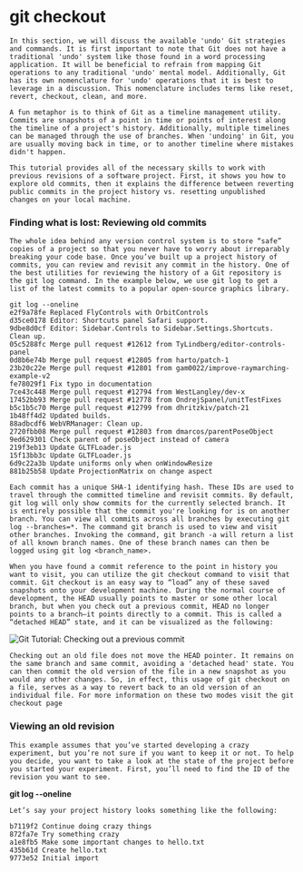 # git checkout 

`In this section, we will discuss the available 'undo' Git strategies and commands. It is first important to note that Git does not have a traditional 'undo' system like those found in a word processing application. It will be beneficial to refrain from mapping Git operations to any traditional 'undo' mental model. Additionally, Git has its own nomenclature for 'undo' operations that it is best to leverage in a discussion. This nomenclature includes terms like reset, revert, checkout, clean, and more.`

`A fun metaphor is to think of Git as a timeline management utility. Commits are snapshots of a point in time or points of interest along the timeline of a project's history. Additionally, multiple timelines can be managed through the use of branches. When 'undoing' in Git, you are usually moving back in time, or to another timeline where mistakes didn't happen.`

`This tutorial provides all of the necessary skills to work with previous revisions of a software project. First, it shows you how to explore old commits, then it explains the difference between reverting public commits in the project history vs. resetting unpublished changes on your local machine.`

### Finding what is lost: Reviewing old commits

`The whole idea behind any version control system is to store “safe” copies of a project so that you never have to worry about irreparably breaking your code base. Once you’ve built up a project history of commits, you can review and revisit any commit in the history. One of the best utilities for reviewing the history of a Git repository is the git log command. In the example below, we use git log to get a list of the latest commits to a popular open-source graphics library.`

<pre><code class="hljs sql">git log <span class="hljs-comment">--oneline</span>
e2f9a78fe Replaced FlyControls with OrbitControls
d35ce0178 Editor: Shortcuts panel Safari support.
9dbe8d0cf Editor: Sidebar.Controls to Sidebar.Settings.Shortcuts. Clean up.
05c5288fc <span class="hljs-keyword">Merge</span> pull request #<span class="hljs-number">12612</span> <span class="hljs-keyword">from</span> TyLindberg/editor-controls-panel
<span class="hljs-number">0</span>d8b6e74b <span class="hljs-keyword">Merge</span> pull request #<span class="hljs-number">12805</span> <span class="hljs-keyword">from</span> harto/<span class="hljs-keyword">patch</span><span class="hljs-number">-1</span>
<span class="hljs-number">23</span>b20c22e <span class="hljs-keyword">Merge</span> pull request #<span class="hljs-number">12801</span> <span class="hljs-keyword">from</span> gam0022/improve-raymarching-example-v2
fe78029f1 Fix typo <span class="hljs-keyword">in</span> documentation
<span class="hljs-number">7</span>ce43c448 <span class="hljs-keyword">Merge</span> pull request #<span class="hljs-number">12794</span> <span class="hljs-keyword">from</span> WestLangley/dev-x
<span class="hljs-number">17452</span>bb93 <span class="hljs-keyword">Merge</span> pull request #<span class="hljs-number">12778</span> <span class="hljs-keyword">from</span> OndrejSpanel/unitTestFixes
b5c1b5c70 <span class="hljs-keyword">Merge</span> pull request #<span class="hljs-number">12799</span> <span class="hljs-keyword">from</span> dhritzkiv/<span class="hljs-keyword">patch</span><span class="hljs-number">-21</span>
<span class="hljs-number">1</span>b48ff4d2 <span class="hljs-keyword">Updated</span> builds.
<span class="hljs-number">88</span>adbcdf6 WebVRManager: Clean up.
<span class="hljs-number">2720</span>fbb08 <span class="hljs-keyword">Merge</span> pull request #<span class="hljs-number">12803</span> <span class="hljs-keyword">from</span> dmarcos/parentPoseObject
<span class="hljs-number">9</span>ed629301 <span class="hljs-keyword">Check</span> <span class="hljs-keyword">parent</span> <span class="hljs-keyword">of</span> poseObject instead <span class="hljs-keyword">of</span> camera
<span class="hljs-number">219</span>f3eb13 <span class="hljs-keyword">Update</span> GLTFLoader.js
<span class="hljs-number">15</span>f13bb3c <span class="hljs-keyword">Update</span> GLTFLoader.js
<span class="hljs-number">6</span>d9c22a3b <span class="hljs-keyword">Update</span> uniforms <span class="hljs-keyword">only</span> <span class="hljs-keyword">when</span> onWindowResize
<span class="hljs-number">881</span>b25b58 <span class="hljs-keyword">Update</span> ProjectionMatrix <span class="hljs-keyword">on</span> <span class="hljs-keyword">change</span> aspect
</code></pre>


`Each commit has a unique SHA-1 identifying hash. These IDs are used to travel through the committed timeline and revisit commits. By default, git log will only show commits for the currently selected branch. It is entirely possible that the commit you're looking for is on another branch. You can view all commits across all branches by executing git log --branches=*. The command git branch is used to view and visit other branches. Invoking the command, git branch -a will return a list of all known branch names. One of these branch names can then be logged using git log <branch_name>.`

`When you have found a commit reference to the point in history you want to visit, you can utilize the git checkout command to visit that commit. Git checkout is an easy way to “load” any of these saved snapshots onto your development machine. During the normal course of development, the HEAD usually points to master or some other local branch, but when you check out a previous commit, HEAD no longer points to a branch—it points directly to a commit. This is called a “detached HEAD” state, and it can be visualized as the following:`

<img src="https://wac-cdn.atlassian.com/dam/jcr:362f3b15-9e74-4fe5-b97d-784e296880ad/01.svg?cdnVersion=1109" alt="Git Tutorial: Checking out a previous commit" class="lozad">

`Checking out an old file does not move the HEAD pointer. It remains on the same branch and same commit, avoiding a 'detached head' state. You can then commit the old version of the file in a new snapshot as you would any other changes. So, in effect, this usage of git checkout on a file, serves as a way to revert back to an old version of an individual file. For more information on these two modes visit the git checkout page`

### Viewing an old revision

`This example assumes that you’ve started developing a crazy experiment, but you’re not sure if you want to keep it or not. To help you decide, you want to take a look at the state of the project before you started your experiment. First, you’ll need to find the ID of the revision you want to see.`

**git log --oneline**

`Let’s say your project history looks something like the following:`

<pre><code class="hljs monkey">b7119f2 <span class="hljs-keyword">Continue</span> doing crazy things
<span class="hljs-number">872</span>fa7e <span class="hljs-keyword">Try</span> something crazy
a1e8fb5 Make some important changes <span class="hljs-keyword">to</span> hello.txt
<span class="hljs-number">435</span>b61d Create hello.txt
<span class="hljs-number">9773</span>e52 Initial <span class="hljs-keyword">import</span></code></pre>
